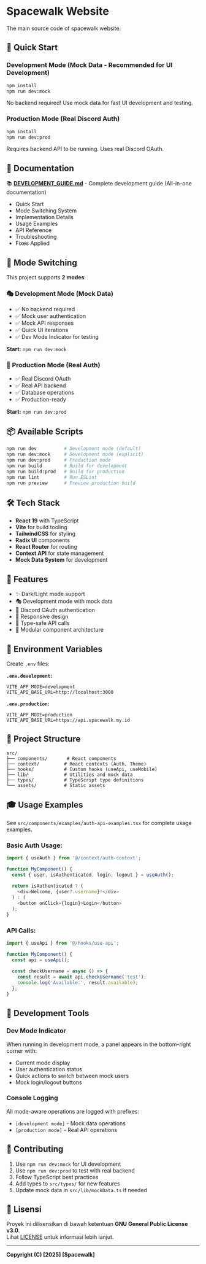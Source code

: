 # Spacewalk Website
The main source code of spacewalk website.

## 🚀 Quick Start

### Development Mode (Mock Data - Recommended for UI Development)
```bash
npm install
npm run dev:mock
```
No backend required! Use mock data for fast UI development and testing.

### Production Mode (Real Discord Auth)
```bash
npm install
npm run dev:prod
```
Requires backend API to be running. Uses real Discord OAuth.

## 📖 Documentation

📚 **[DEVELOPMENT_GUIDE.md](DEVELOPMENT_GUIDE.md)** - Complete development guide (All-in-one documentation)
- Quick Start
- Mode Switching System
- Implementation Details
- Usage Examples
- API Reference
- Troubleshooting
- Fixes Applied

## 🎯 Mode Switching

This project supports **2 modes**:

### 🎭 Development Mode (Mock Data)
- ✅ No backend required
- ✅ Mock user authentication
- ✅ Mock API responses
- ✅ Quick UI iterations
- ✅ Dev Mode Indicator for testing

**Start:** `npm run dev:mock`

### 🚀 Production Mode (Real Auth)
- ✅ Real Discord OAuth
- ✅ Real API backend
- ✅ Database operations
- ✅ Production-ready

**Start:** `npm run dev:prod`

## 📦 Available Scripts

```bash
npm run dev          # Development mode (default)
npm run dev:mock     # Development mode (explicit)
npm run dev:prod     # Production mode
npm run build        # Build for development
npm run build:prod   # Build for production
npm run lint         # Run ESLint
npm run preview      # Preview production build
```

## 🛠️ Tech Stack

- **React 19** with TypeScript
- **Vite** for build tooling
- **TailwindCSS** for styling
- **Radix UI** components
- **React Router** for routing
- **Context API** for state management
- **Mock Data System** for development

## 🎨 Features

- ✨ Dark/Light mode support
- 🎭 Development mode with mock data
- 🔐 Discord OAuth authentication
- 📱 Responsive design
- 🎯 Type-safe API calls
- 🧩 Modular component architecture

## 🔧 Environment Variables

Create `.env` files:

**`.env.development`:**
```env
VITE_APP_MODE=development
VITE_API_BASE_URL=http://localhost:3000
```

**`.env.production`:**
```env
VITE_APP_MODE=production
VITE_API_BASE_URL=https://api.spacewalk.my.id
```

## 📂 Project Structure

```
src/
├── components/       # React components
├── context/         # React contexts (Auth, Theme)
├── hooks/           # Custom hooks (useApi, useMobile)
├── lib/             # Utilities and mock data
├── types/           # TypeScript type definitions
└── assets/          # Static assets
```

## 🎓 Usage Examples

See `src/components/examples/auth-api-examples.tsx` for complete usage examples.

### Basic Auth Usage:
```typescript
import { useAuth } from '@/context/auth-context';

function MyComponent() {
  const { user, isAuthenticated, login, logout } = useAuth();
  
  return isAuthenticated ? (
    <div>Welcome, {user?.username}!</div>
  ) : (
    <button onClick={login}>Login</button>
  );
}
```

### API Calls:
```typescript
import { useApi } from '@/hooks/use-api';

function MyComponent() {
  const api = useApi();
  
  const checkUsername = async () => {
    const result = await api.checkUsername('test');
    console.log('Available:', result.available);
  };
}
```

## 🐛 Development Tools

### Dev Mode Indicator
When running in development mode, a panel appears in the bottom-right corner with:
- Current mode display
- User authentication status
- Quick actions to switch between mock users
- Mock login/logout buttons

### Console Logging
All mode-aware operations are logged with prefixes:
- `[development mode]` - Mock data operations
- `[production mode]` - Real API operations

## 🤝 Contributing

1. Use `npm run dev:mock` for UI development
2. Use `npm run dev:prod` to test with real backend
3. Follow TypeScript best practices
4. Add types to `src/types/` for new features
5. Update mock data in `src/lib/mockData.ts` if needed

## 📄 Lisensi
Proyek ini dilisensikan di bawah ketentuan **GNU General Public License v3.0**.<br/>
Lihat [LICENSE](LICENSE) untuk informasi lebih lanjut.

---
**Copyright (C) [2025] [Spacewalk]**

